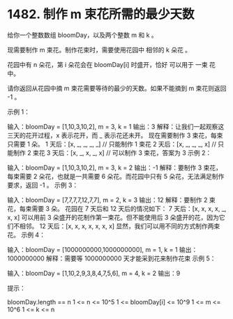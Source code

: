 # 1482. 制作 m 束花所需的最少天数
  给你一个整数数组 bloomDay，以及两个整数 m 和 k 。
  
  现需要制作 m 束花。制作花束时，需要使用花园中 相邻的 k 朵花 。
  
  花园中有 n 朵花，第 i 朵花会在 bloomDay[i] 时盛开，恰好 可以用于 一束 花中。
  
  请你返回从花园中摘 m 束花需要等待的最少的天数。如果不能摘到 m 束花则返回 -1 。
  
   
  
  示例 1：
  
  输入：bloomDay = [1,10,3,10,2], m = 3, k = 1
  输出：3
  解释：让我们一起观察这三天的花开过程，x 表示花开，而 _ 表示花还未开。
  现在需要制作 3 束花，每束只需要 1 朵。
  1 天后：[x, _, _, _, _]   // 只能制作 1 束花
  2 天后：[x, _, _, _, x]   // 只能制作 2 束花
  3 天后：[x, _, x, _, x]   // 可以制作 3 束花，答案为 3
  示例 2：
  
  输入：bloomDay = [1,10,3,10,2], m = 3, k = 2
  输出：-1
  解释：要制作 3 束花，每束需要 2 朵花，也就是一共需要 6 朵花。而花园中只有 5 朵花，无法满足制作要求，返回 -1 。
  示例 3：
  
  输入：bloomDay = [7,7,7,7,12,7,7], m = 2, k = 3
  输出：12
  解释：要制作 2 束花，每束需要 3 朵。
  花园在 7 天后和 12 天后的情况如下：
  7 天后：[x, x, x, x, _, x, x]
  可以用前 3 朵盛开的花制作第一束花。但不能使用后 3 朵盛开的花，因为它们不相邻。
  12 天后：[x, x, x, x, x, x, x]
  显然，我们可以用不同的方式制作两束花。
  示例 4：
  
  输入：bloomDay = [1000000000,1000000000], m = 1, k = 1
  输出：1000000000
  解释：需要等 1000000000 天才能采到花来制作花束
  示例 5：
  
  输入：bloomDay = [1,10,2,9,3,8,4,7,5,6], m = 4, k = 2
  输出：9
   
  
  提示：
  
  bloomDay.length == n
  1 <= n <= 10^5
  1 <= bloomDay[i] <= 10^9
  1 <= m <= 10^6
  1 <= k <= n